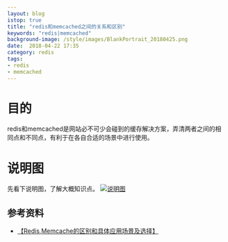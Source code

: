 ```yaml
---
layout: blog
istop: true
title: "redis和memcached之间的关系和区别"
keywords: "redis|memcached"
background-image: /style/images/BlankPortrait_20180425.png
date:  2018-04-22 17:35
category: redis 
tags:
- redis
- memcached
---
```

 
# 目的
 
redis和memcached是网站必不可少会碰到的缓存解决方案，弄清两者之间的相同点和不同点，有利于在各自合适的场景中进行使用。

# 说明图

先看下说明图，了解大概知识点。
[![说明图]({{site.url}}/style/images/BlankPortrait_20180425.png)]({{site.url}}/style/images/BlankPortrait_20180425.png)



## 参考资料
- [【Redis,Memcache的区别和具体应用场景及选择】](http://www.liberxue.com/2017/07/30/memcacheandredis.html)


